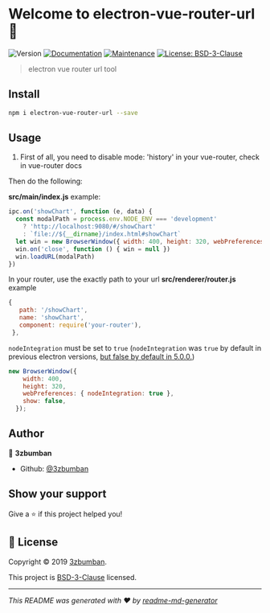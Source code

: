 # Welcome to electron-vue-router-url 👋

![Version](https://img.shields.io/badge/version-1.0.0-blue.svg?cacheSeconds=2592000)
[![Documentation](https://img.shields.io/badge/documentation-yes-brightgreen.svg)](https://github.com/3zbumban/electron-vue-router-url#readme)
[![Maintenance](https://img.shields.io/badge/Maintained%3F-yes-green.svg)](https://github.com/3zbumban/electron-vue-router-url/graphs/commit-activity)
[![License: BSD-3-Clause](https://img.shields.io/badge/License-BSD-3-Clause-yellow.svg)](https://github.com/3zbumban/electron-vue-router-url/blob/master/LICENSE)

> electron vue router url tool

## Install

```sh
npm i electron-vue-router-url --save
```

## Usage

1. First of all, you need to disable mode: 'history' in your vue-router, check in vue-router docs

Then do the following:

**src/main/index.js** example:

```js
ipc.on('showChart', function (e, data) {
  const modalPath = process.env.NODE_ENV === 'development'
    ? 'http://localhost:9080/#/showChart'
    : `file://${__dirname}/index.html#showChart`
  let win = new BrowserWindow({ width: 400, height: 320, webPreferences: {webSecurity: false} })
  win.on('close', function () { win = null })
  win.loadURL(modalPath)
})
```

In your router, use the exactly path to your url
**src/renderer/router.js** example

```js
{
   path: '/showChart',
   name: 'showChart',
   component: require('your-router'),
 },
```

`nodeIntegration` must be set to `true` (`nodeIntegration` was `true` by default in previous electron versions, [but false by default in 5.0.0.](https://github.com/electron/electron/pull/16235#issue-241835034))

```js
new BrowserWindow({
    width: 400,
    height: 320,
    webPreferences: { nodeIntegration: true },
    show: false,
  });
```

## Author

👤 **3zbumban**

* Github: [@3zbumban](https://github.com/3zbumban)

## Show your support

Give a ⭐️ if this project helped you!

## 📝 License

Copyright © 2019 [3zbumban](https://github.com/3zbumban).

This project is [BSD-3-Clause](https://github.com/3zbumban/electron-vue-router-url/blob/master/LICENSE) licensed.

***
_This README was generated with ❤️ by [readme-md-generator](https://github.com/kefranabg/readme-md-generator)_
